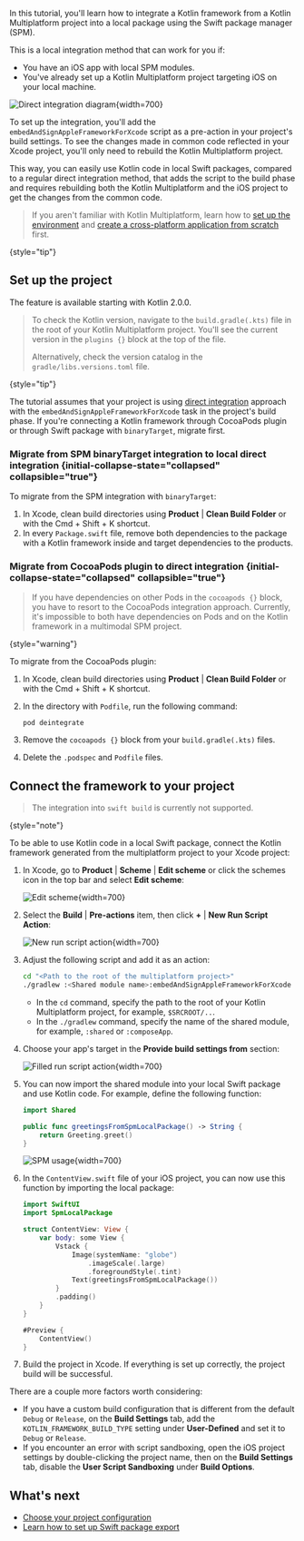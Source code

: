 [//]: # (title: Using Kotlin from local Swift packages)

In this tutorial, you'll learn how to integrate a Kotlin framework from a Kotlin Multiplatform project into a local
package using the Swift package manager (SPM).

This is a local integration method that can work for you if:

* You have an iOS app with local SPM modules.
* You've already set up a Kotlin Multiplatform project targeting iOS on your local machine.

![Direct integration diagram](direct-integration-scheme.svg){width=700}

To set up the integration, you'll add the `embedAndSignAppleFrameworkForXcode` script as a pre-action in your project's
build settings. To see the changes made in common code reflected in your Xcode project, you'll only need to rebuild the
Kotlin Multiplatform project.

This way, you can easily use Kotlin code in local Swift packages, compared to a regular direct integration method,
that adds the script to the build phase and requires rebuilding both the Kotlin Multiplatform and the iOS project to get
the changes from the common code.

> If you aren't familiar with Kotlin Multiplatform, learn how to [set up the environment](multiplatform-setup.md)
> and [create a cross-platform application from scratch](multiplatform-create-first-app.md) first.
>
{style="tip"}

## Set up the project

The feature is available starting with Kotlin 2.0.0.

> To check the Kotlin version, navigate to the `build.gradle(.kts)` file in the root of your Kotlin Multiplatform project.
> You'll see the current version in the `plugins {}` block at the top of the file.
> 
> Alternatively, check the version catalog in the `gradle/libs.versions.toml` file.
> 
{style="tip"}

The tutorial assumes that your project is using [direct integration](multiplatform-project-configuration.md#connect-a-kotlin-multiplatform-module-to-an-ios-app)
approach with the `embedAndSignAppleFrameworkForXcode` task in the project's build phase. If you're connecting a Kotlin framework through CocoaPods
plugin or through Swift package with `binaryTarget`, migrate first.

### Migrate from SPM binaryTarget integration to local direct integration {initial-collapse-state="collapsed" collapsible="true"}

To migrate from the SPM integration with `binaryTarget`:

1. In Xcode, clean build directories using **Product** | **Clean Build Folder** or with the
   <shortcut>Cmd + Shift + K</shortcut> shortcut.
2. In every `Package.swift` file, remove both dependencies to the package with a Kotlin framework inside and target
   dependencies to the products.

### Migrate from CocoaPods plugin to direct integration {initial-collapse-state="collapsed" collapsible="true"}

> If you have dependencies on other Pods in the `cocoapods {}` block, you have to resort to the CocoaPods integration approach.
> Currently, it's impossible to both have dependencies on Pods and on the Kotlin framework in a multimodal SPM project. 
>
{style="warning"}

To migrate from the CocoaPods plugin:

1. In Xcode, clean build directories using **Product** | **Clean Build Folder** or with the
   <shortcut>Cmd + Shift + K</shortcut> shortcut.
2. In the directory with `Podfile`, run the following command:

    ```none
   pod deintegrate
   ```

3. Remove the `cocoapods {}` block from your `build.gradle(.kts)` files.
4. Delete the `.podspec` and `Podfile` files.

## Connect the framework to your project

> The integration into `swift build` is currently not supported.
>
{style="note"}

To be able to use Kotlin code in a local Swift package, connect the Kotlin framework generated from the multiplatform
project to your Xcode project:

1. In Xcode, go to **Product** | **Scheme** | **Edit scheme** or click the schemes icon in the top bar and select **Edit scheme**:

   ![Edit scheme](xcode-edit-schemes.png){width=700}

2. Select the **Build** | **Pre-actions** item, then click **+** | **New Run Script Action**:

   ![New run script action](xcode-new-run-script-action.png){width=700}

3. Adjust the following script and add it as an action:

   ```bash
   cd "<Path to the root of the multiplatform project>"
   ./gradlew :<Shared module name>:embedAndSignAppleFrameworkForXcode 
   ```

   * In the `cd` command, specify the path to the root of your Kotlin Multiplatform project, for example, `$SRCROOT/..`.
   * In the `./gradlew` command, specify the name of the shared module, for example, `:shared` or `:composeApp`.
  
4. Choose your app's target in the **Provide build settings from** section:

   ![Filled run script action](xcode-filled-run-script-action.png){width=700}

5. You can now import the shared module into your local Swift package and use Kotlin code. For example, define the following function:

   ```Swift
   import Shared
   
   public func greetingsFromSpmLocalPackage() -> String {
       return Greeting.greet()
   }
   ```

   ![SPM usage](xcode-spm-usage.png){width=700}

6. In the `ContentView.swift` file of your iOS project, you can now use this function by importing the local package:

   ```Swift
   import SwiftUI
   import SpmLocalPackage
   
   struct ContentView: View {
       var body: some View {
           Vstack {
               Image(systemName: "globe")
                   .imageScale(.large)
                   .foregroundStyle(.tint)
               Text(greetingsFromSpmLocalPackage())
           }
           .padding()
       }
   }
   
   #Preview {
       ContentView()
   }
   ```
   
7. Build the project in Xcode. If everything is set up correctly, the project build will be successful.
   
There are a couple more factors worth considering: 

* If you have a custom build configuration that is different from the default `Debug` or `Release`, on the **Build Settings**
  tab, add the `KOTLIN_FRAMEWORK_BUILD_TYPE` setting under **User-Defined** and set it to `Debug` or `Release`.
* If you encounter an error with script sandboxing, open the iOS project settings by double-clicking the project name,
  then on the **Build Settings** tab, disable the **User Script Sandboxing** under **Build Options**.

## What's next

* [Choose your project configuration](multiplatform-project-configuration.md)
* [Learn how to set up Swift package export](https://kotlinlang.org/docs/native-spm.html)
